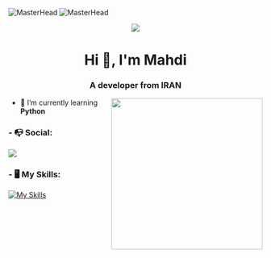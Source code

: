 ![MasterHead](https://s8.uupload.ir/files/ezgif.com-crop_6ii.gif)
![MasterHead](https://s8.uupload.ir/files/212284115-f47cd8ff-2ffb-4b04-b5bf-4d1c14c0247f_7sx.gif)

<p align="center">
  <img src="https://picsum.photos/460/300](https://s8.uupload.ir/files/212284115-f47cd8ff-2ffb-4b04-b5bf-4d1c14c0247f_7sx.gif">
</p>

<h1 align="center">Hi 👋, I'm Mahdi</h1>
<h3 align="center">A developer from IRAN</h3>


<img align='right' src='https://s8.uupload.ir/files/a62c047f-8369-493c-ab14-71ef51bebc55_rw_1200_8tc8.gif' width='300'>

- 🔭 I’m currently learning **Python**

<h3 align="left">- 📭 Social:</h3>

<p align="left">
  <a href="https://instagram.com/ezmhd1">
    <img src="https://skillicons.dev/icons?i=instagram&theme=dark" />
  </a>
</p>


<h3 align="left">- 🖥 My Skills:</h3>

[![My Skills](https://skillicons.dev/icons?i=py,figma,unity&theme=dark)](https://skillicons.dev)

